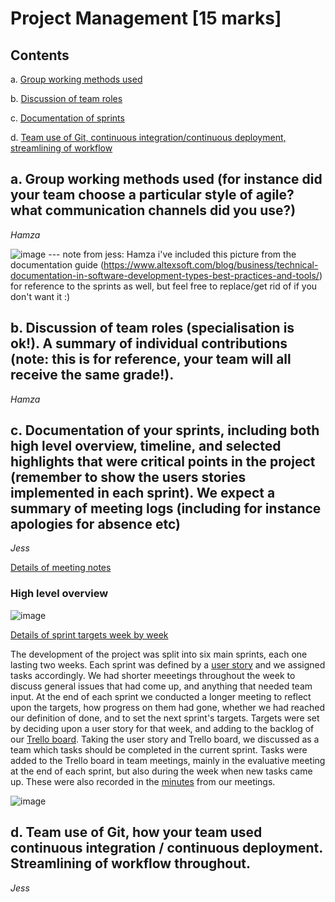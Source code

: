 # Project Management [15 marks]

## Contents
a. [Group working methods used](https://github.com/jess-mw/desk23/tree/main/Documentation/4.%20Sprints%20and%20Project%20Management#a-group-working-methods-used-for-instance-did-your-team-choose-a-particular-style-of-agile-what-communication-channels-did-you-use)

b. [Discussion of team roles](https://github.com/jess-mw/desk23/tree/main/Documentation/4.%20Sprints%20and%20Project%20Management#b-discussion-of-team-roles-specialisation-is-ok-a-summary-of-individual-contributions-note-this-is-for-reference-your-team-will-all-receive-the-same-grade)

c. [Documentation of sprints](https://github.com/jess-mw/desk23/tree/main/Documentation/4.%20Sprints%20and%20Project%20Management#c-documentation-of-your-sprints-including-both-high-level-overview-timeline-and-selected-highlights-that-were-critical-points-in-the-project-remember-to-show-the-users-stories-implemented-in-each-sprint-we-expect-a-summary-of-meeting-logs-including-for-instance-apologies-for-absence-etc)

d. [Team use of Git, continuous integration/continuous deployment, streamlining of workflow](https://github.com/jess-mw/desk23/tree/main/Documentation/4.%20Sprints%20and%20Project%20Management#d-team-use-of-git-how-your-team-used-continuous-integration--continuous-deployment-streamlining-of-workflow-throughout)

## a. Group working methods used (for instance did your team choose a particular style of agile? what communication channels did you use?)
*Hamza*

![image](https://user-images.githubusercontent.com/45073537/117444484-70766e00-af31-11eb-8d68-ae0e3aed4067.png)
--- note from jess: Hamza i've included this picture from the documentation guide (https://www.altexsoft.com/blog/business/technical-documentation-in-software-development-types-best-practices-and-tools/) for reference to the sprints as well, but feel free to replace/get rid of if you don't want it :)

## b. Discussion of team roles (specialisation is ok!). A summary of individual contributions (note: this is for reference, your team will all receive the same grade!).
*Hamza*

## c. Documentation of your sprints, including both high level overview, timeline, and selected highlights that were critical points in the project (remember to show the users stories implemented in each sprint). We expect a summary of meeting logs (including for instance apologies for absence etc)
*Jess*

[Details of meeting notes](https://github.com/jess-mw/desk23/tree/main/Documentation/4.%20Sprints%20and%20Project%20Management/Minutes)

### High level overview

![image](https://user-images.githubusercontent.com/45073537/117454106-a9b4db00-af3d-11eb-803f-123646e83642.png)

[Details of sprint targets week by week](https://github.com/jess-mw/desk23/blob/79b37df560aa49fce65073d4a61749047cae1505/Documentation/4.%20Sprints%20and%20Project%20Management/3.%20Sprints.md)

The development of the project was split into six main sprints, each one lasting two weeks. Each sprint was defined by a [user story](https://github.com/jess-mw/desk23/blob/de9f01ae9e2cbb21b6e4b16f7435eaf4cd2fdb4d/Documentation/3.%20UX%20Design/9.%20User%20Stories.md) and we assigned tasks accordingly. We had shorter meeetings throughout the week to discuss general issues that had come up, and anything that needed team input. At the end of each sprint we conducted a longer meeting to reflect upon the targets, how progress on them had gone, whether we had reached our definition of done, and to set the next sprint's targets. Targets were set by deciding upon a user story for that week, and adding to the backlog of our [Trello board](https://trello.com/desk231/home). Taking the user story and Trello board, we discussed as a team which tasks should be completed in the current sprint. Tasks were added to the Trello board in team meetings, mainly in the evaluative meeting at the end of each sprint, but also during the week when new tasks came up. These were also recorded in the [minutes](https://github.com/jess-mw/desk23/tree/main/Documentation/4.%20Sprints%20and%20Project%20Management/Minutes) from our meetings.

![image](https://user-images.githubusercontent.com/45073537/117451069-ee3e7780-af39-11eb-8017-9daf1d4a741f.png)


## d. Team use of Git, how your team used continuous integration / continuous deployment. Streamlining of workflow throughout.
*Jess*
